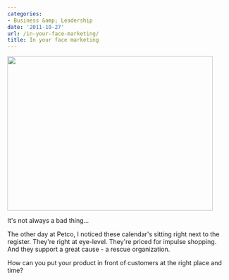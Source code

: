 ```yaml
---
categories:
- Business &amp; Leadership
date: '2011-10-27'
url: /in-your-face-marketing/
title: In your face marketing
---
```


<img src="https://gomakethings.com/wp-content/uploads/2011/09/Calendar-Marketing1.jpg" alt="" title="Calendar Marketing" width="466" height="350" class="aligncenter size-medium wp-image-1303" />

It's not always a bad thing...

The other day at Petco, I noticed these calendar's sitting right next to the register. They're right at eye-level. They're priced for impulse shopping. And they support a great cause - a rescue organization.

How can you put your product in front of customers at the right place and time?